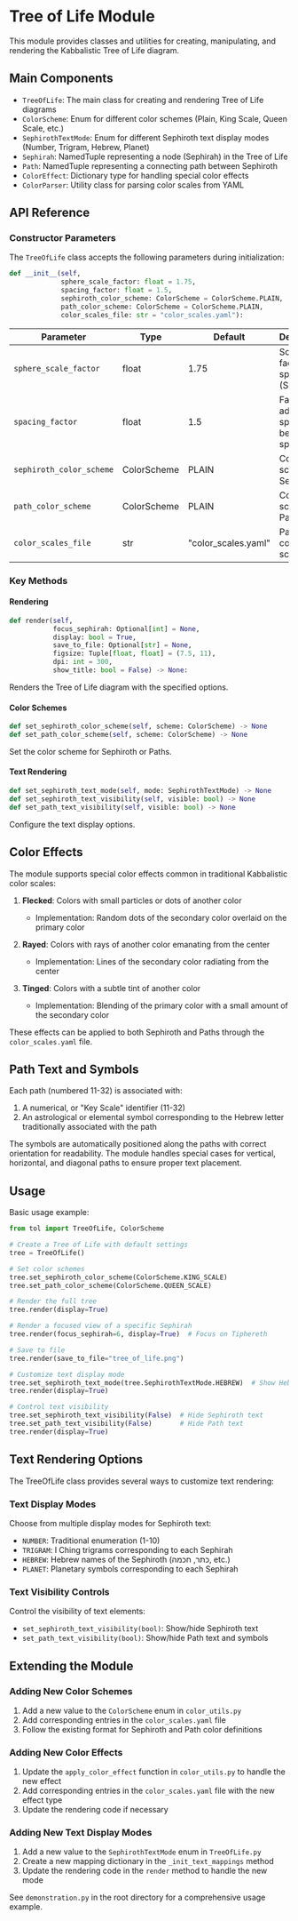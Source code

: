 # Tree of Life Module

This module provides classes and utilities for creating, manipulating, and rendering the Kabbalistic Tree of Life diagram.

## Main Components

- `TreeOfLife`: The main class for creating and rendering Tree of Life diagrams
- `ColorScheme`: Enum for different color schemes (Plain, King Scale, Queen Scale, etc.)
- `SephirothTextMode`: Enum for different Sephiroth text display modes (Number, Trigram, Hebrew, Planet)
- `Sephirah`: NamedTuple representing a node (Sephirah) in the Tree of Life
- `Path`: NamedTuple representing a connecting path between Sephiroth
- `ColorEffect`: Dictionary type for handling special color effects
- `ColorParser`: Utility class for parsing color scales from YAML

## API Reference

### Constructor Parameters

The `TreeOfLife` class accepts the following parameters during initialization:

```python
def __init__(self,
             sphere_scale_factor: float = 1.75,
             spacing_factor: float = 1.5,
             sephiroth_color_scheme: ColorScheme = ColorScheme.PLAIN,
             path_color_scheme: ColorScheme = ColorScheme.PLAIN,
             color_scales_file: str = "color_scales.yaml"):
```

| Parameter                | Type        | Default             | Description                              |
| ------------------------ | ----------- | ------------------- | ---------------------------------------- |
| `sphere_scale_factor`    | float       | 1.75                | Scale factor for spheres (Sephiroth)     |
| `spacing_factor`         | float       | 1.5                 | Factor to adjust spacing between spheres |
| `sephiroth_color_scheme` | ColorScheme | PLAIN               | Color scheme for Sephiroth               |
| `path_color_scheme`      | ColorScheme | PLAIN               | Color scheme for Paths                   |
| `color_scales_file`      | str         | "color_scales.yaml" | Path to color scales file                |

### Key Methods

#### Rendering

```python
def render(self,
           focus_sephirah: Optional[int] = None,
           display: bool = True,
           save_to_file: Optional[str] = None,
           figsize: Tuple[float, float] = (7.5, 11),
           dpi: int = 300,
           show_title: bool = False) -> None:
```

Renders the Tree of Life diagram with the specified options.

#### Color Schemes

```python
def set_sephiroth_color_scheme(self, scheme: ColorScheme) -> None
def set_path_color_scheme(self, scheme: ColorScheme) -> None
```

Set the color scheme for Sephiroth or Paths.

#### Text Rendering

```python
def set_sephiroth_text_mode(self, mode: SephirothTextMode) -> None
def set_sephiroth_text_visibility(self, visible: bool) -> None
def set_path_text_visibility(self, visible: bool) -> None
```

Configure the text display options.

## Color Effects

The module supports special color effects common in traditional Kabbalistic color scales:

1. **Flecked**: Colors with small particles or dots of another color

   - Implementation: Random dots of the secondary color overlaid on the primary color

2. **Rayed**: Colors with rays of another color emanating from the center

   - Implementation: Lines of the secondary color radiating from the center

3. **Tinged**: Colors with a subtle tint of another color
   - Implementation: Blending of the primary color with a small amount of the secondary color

These effects can be applied to both Sephiroth and Paths through the `color_scales.yaml` file.

## Path Text and Symbols

Each path (numbered 11-32) is associated with:

1. A numerical, or "Key Scale" identifier (11-32)
2. An astrological or elemental symbol corresponding to the Hebrew letter traditionally associated with the path

The symbols are automatically positioned along the paths with correct orientation for readability. The module handles special cases for vertical, horizontal, and diagonal paths to ensure proper text placement.

## Usage

Basic usage example:

```python
from tol import TreeOfLife, ColorScheme

# Create a Tree of Life with default settings
tree = TreeOfLife()

# Set color schemes
tree.set_sephiroth_color_scheme(ColorScheme.KING_SCALE)
tree.set_path_color_scheme(ColorScheme.QUEEN_SCALE)

# Render the full tree
tree.render(display=True)

# Render a focused view of a specific Sephirah
tree.render(focus_sephirah=6, display=True)  # Focus on Tiphereth

# Save to file
tree.render(save_to_file="tree_of_life.png")

# Customize text display mode
tree.set_sephiroth_text_mode(tree.SephirothTextMode.HEBREW)  # Show Hebrew names
tree.render(display=True)

# Control text visibility
tree.set_sephiroth_text_visibility(False)  # Hide Sephiroth text
tree.set_path_text_visibility(False)       # Hide Path text
tree.render(display=True)
```

## Text Rendering Options

The TreeOfLife class provides several ways to customize text rendering:

### Text Display Modes

Choose from multiple display modes for Sephiroth text:

- `NUMBER`: Traditional enumeration (1-10)
- `TRIGRAM`: I Ching trigrams corresponding to each Sephirah
- `HEBREW`: Hebrew names of the Sephiroth (כתר, חכמה, etc.)
- `PLANET`: Planetary symbols corresponding to each Sephirah

### Text Visibility Controls

Control the visibility of text elements:

- `set_sephiroth_text_visibility(bool)`: Show/hide Sephiroth text
- `set_path_text_visibility(bool)`: Show/hide Path text and symbols

## Extending the Module

### Adding New Color Schemes

1. Add a new value to the `ColorScheme` enum in `color_utils.py`
2. Add corresponding entries in the `color_scales.yaml` file
3. Follow the existing format for Sephiroth and Path color definitions

### Adding New Color Effects

1. Update the `apply_color_effect` function in `color_utils.py` to handle the new effect
2. Add corresponding entries in the `color_scales.yaml` file with the new effect type
3. Update the rendering code if necessary

### Adding New Text Display Modes

1. Add a new value to the `SephirothTextMode` enum in `TreeOfLife.py`
2. Create a new mapping dictionary in the `_init_text_mappings` method
3. Update the rendering code in the `render` method to handle the new mode

See `demonstration.py` in the root directory for a comprehensive usage example.
